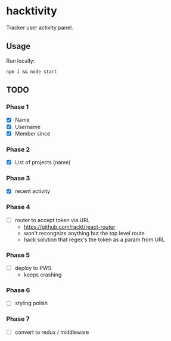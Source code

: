# hacktivity

Tracker user activity panel.

## Usage

Run locally:

```
npm i && node start
```

## TODO

### Phase 1

- [x] Name
- [x] Username
- [x] Member since

### Phase 2

- [x] List of projects (name)

### Phase 3

- [x] recent activity

### Phase 4

- [ ] router to accept token via URL
    - https://github.com/rackt/react-router
    - won't recongnize anything but the top level route
    - hack solution that regex's the token as a param from URL

### Phase 5

- [ ] deploy to PWS
    - keeps crashing

### Phase 6

- [ ] styling polish

### Phase  7

- [ ] convert to redux / middleware
